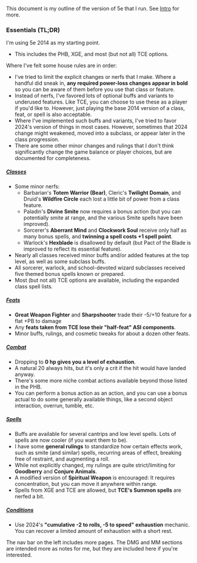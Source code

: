This document is my outline of the version of 5e that I run. See [Intro](Intro.md) for more.

### Essentials (TL;DR)

I'm using 5e 2014 as my starting point.

+ This includes the PHB, XGE, and most (but not all) TCE options.

Where I've felt some house rules are in order:

+ I've tried to limit the explicit changes or nerfs that I make.  Where a handful did sneak in, **any required power-loss changes appear in bold** so you can be aware of them before you use that class or feature.
+ Instead of nerfs, I've favored lots of optional buffs and variants to underused features. Like TCE, you can choose to use these as a player if you'd like to.  However, just playing the base 2014 version of a class, feat, or spell is also acceptable.
+ Where I've implemented such buffs and variants, I've tried to favor 2024's version of things in most cases.  However, sometimes that 2024 change might weakened, moved into a subclass, or appear later in the class progression.
+ There are some other minor changes and rulings that I don't think significantly change the game balance or player choices, but are documented for completeness.

##### [Classes](Classes.md)

+ Some minor nerfs:
	+ Barbarian's **Totem Warrior (Bear)**, Cleric's **Twilight Domain**, and Druid's **Wildfire Circle** each lost a little bit of power from a class feature.
	+ Paladin's **Divine Smite** now requires a bonus action (but you can potentially smite at range, and the various Smite spells have been improved).
	+ Sorcerer's **Aberrant Mind** and **Clockwork Soul** receive only half as many bonus spells, and **twinning a spell costs +1 spell point**.
	+ Warlock's **Hexblade** is disallowed by default (but Pact of the Blade is improved to reflect its essential feature).
+ Nearly all classes received minor buffs and/or added features at the top level, as well as some subclass buffs.
+ All sorcerer, warlock, and school-devoted wizard subclasses received five themed bonus spells known or prepared.
+ Most (but not all) TCE options are available, including the expanded class spell lists.

##### [Feats](Feats.md)

+ **Great Weapon Fighter** and **Sharpshooter** trade their -5/+10 feature for a flat +PB to damage
+ Any **feats taken from TCE lose their "half-feat" ASI components**.
+ Minor buffs, rulings, and cosmetic tweaks for about a dozen other feats.

##### [Combat](Combat.md)

* Dropping to **0 hp gives you a level of exhaustion**.
* A natural 20 always hits, but it's only a crit if the hit would have landed anyway.
* There's some more niche combat actions available beyond those listed in the PHB.  
* You can perform a bonus action as an action, and you can use a bonus actual to do some generally available things, like a second object interaction, overrun, tumble, etc.

##### [Spells](Spells.md)

+ Buffs are available for several cantrips and low level spells. Lots of spells are now cooler (if you want them to be).
+ I have some **general rulings** to standardize how certain effects work, such as smite (and similar) spells, recurring areas of effect, breaking free of restraint, and augmenting a roll.
+ While not explicitly changed, my rulings are quite strict/limiting for **Goodberry** and **Conjure Animals**.
+ A modified version of **Spiritual Weapon** is encouraged: It requires concentration, but you can move it anywhere within range.
+ Spells from XGE and TCE are allowed, but **TCE's Summon spells** are nerfed a bit. 

##### [Conditions](Conditions.md)

* Use 2024's **"cumulative -2 to rolls, -5 to speed" exhaustion** mechanic. You can recover a limited amount of exhaustion with a short rest.

The nav bar on the left includes more pages.  The DMG and MM sections are intended more as notes for me, but they are included here if you're interested.
